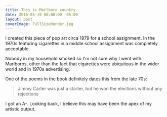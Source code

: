 ```yaml
---
title: This is Marlboro country
date: 2016-05-19 00:00:00 -05:00
layout: post
coverImage: FullSizeRender.jpg
---
```


I created this piece of pop art circa 1979 for a school assignment. In the 1970s featuring cigarettes in a middle school assignment was completely acceptable.

Nobody in my household smoked so I'm not sure why I went with Marlboros, other than the fact that cigarettes were ubiquitous in the wider world and in 1970s advertising.

One of the poems in the book definitely dates this from the late 70s:

> Jimmy Carter was just a starter, but he won the elections without any rejections

I got an A-. Looking back, I believe this may have been the apex of my artistic output.
